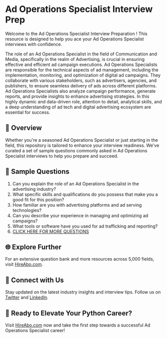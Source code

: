 # Ad Operations Specialist Interview Prep

Welcome to the Ad Operations Specialist Interview Preparation ! This resource is designed to help you ace your Ad Operations Specialist interviews with confidence.

The role of an Ad Operations Specialist in the field of Communication and Media, specifically in the realm of Advertising, is crucial in ensuring effective and efficient ad campaign executions. Ad Operations Specialists are responsible for the technical aspects of ad management, including the implementation, monitoring, and optimization of digital ad campaigns. They collaborate with various stakeholders, such as advertisers, agencies, and publishers, to ensure seamless delivery of ads across different platforms. Ad Operations Specialists also analyze campaign performance, generate reports, and provide insights to enhance advertising strategies. In this highly dynamic and data-driven role, attention to detail, analytical skills, and a deep understanding of ad tech and digital advertising ecosystem are essential for success.

## 🚀 Overview

Whether you're a seasoned Ad Operations Specialist or just starting in the field, this repository is tailored to enhance your interview readiness. We've curated a set of sample questions commonly asked in Ad Operations Specialist interviews to help you prepare and succeed.

## 📝 Sample Questions

1. Can you explain the role of an Ad Operations Specialist in the advertising industry?
2. What specific skills and qualifications do you possess that make you a good fit for this position?
3. How familiar are you with advertising platforms and ad serving technologies?
4. Can you describe your experience in managing and optimizing ad campaigns?
5. What tools or software have you used for ad trafficking and reporting?
6. [CLICK HERE FOR MORE QUESTIONS](https://hireabo.com/job/8_3_15/Ad%20Operations%20Specialist)

## 🌐 Explore Further

For an extensive question bank and more resources across 5,000 fields, visit [HireAbo.com](https://www.hireabo.com).

## 📱 Connect with Us

Stay updated on the latest industry insights and interview tips. Follow us on [Twitter](https://twitter.com/hireabo) and [LinkedIn](https://www.linkedin.com/in/hire-abo-3609972a8/).

## 🚀 Ready to Elevate Your Python Career?

Visit [HireAbo.com](https://www.hireabo.com) now and take the first step towards a successful Ad Operations Specialist career!